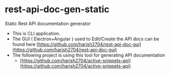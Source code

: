 # rest-api-doc-gen-static
Static Rest API documentation generator

* This is CLI application.
* The GUI ( Electron+Angular ) used to Edit/Create the API docs can be found here [https://github.com/harish2704/rest-api-doc-gui](https://github.com/harish2704/rest-api-doc-gui)
* The following project is using this tool for generating API documentation
    - [https://github.com/harish2704/active-snippets-api](https://github.com/harish2704/active-snippets-api)
